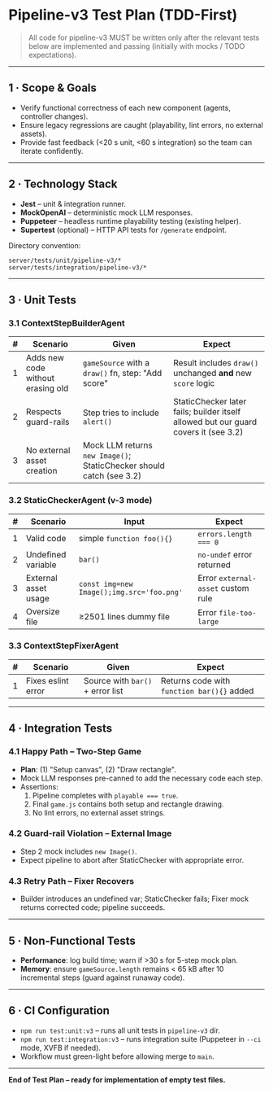 # Pipeline-v3 Test Plan (TDD-First)

> All code for pipeline-v3 MUST be written only after the relevant tests below are implemented and passing (initially with mocks / TODO expectations).

---

## 1 · Scope & Goals
* Verify functional correctness of each new component (agents, controller changes).
* Ensure legacy regressions are caught (playability, lint errors, no external assets).
* Provide fast feedback (<20 s unit, <60 s integration) so the team can iterate confidently.

---

## 2 · Technology Stack
* **Jest** – unit & integration runner.
* **MockOpenAI** – deterministic mock LLM responses.
* **Puppeteer** – headless runtime playability testing (existing helper).
* **Supertest** (optional) – HTTP API tests for `/generate` endpoint.

Directory convention:
```
server/tests/unit/pipeline-v3/*
server/tests/integration/pipeline-v3/*
```

---

## 3 · Unit Tests
### 3.1 ContextStepBuilderAgent
| # | Scenario | Given | Expect |
|---|-----------|-------|--------|
| 1 | Adds new code without erasing old | `gameSource` with a `draw()` fn, step: "Add score" | Result includes `draw()` unchanged **and** new `score` logic |
| 2 | Respects guard-rails | Step tries to include `alert()` | StaticChecker later fails; builder itself allowed but our guard covers it (see 3.2) |
| 3 | No external asset creation | Mock LLM returns `new Image()`; StaticChecker should catch (see 3.2) |

### 3.2 StaticCheckerAgent (v-3 mode)
| # | Scenario | Input | Expect |
|---|----------|-------|--------|
| 1 | Valid code | simple `function foo(){}` | `errors.length === 0` |
| 2 | Undefined variable | `bar()` | `no-undef` error returned |
| 3 | External asset usage | `const img=new Image();img.src='foo.png'` | Error `external-asset` custom rule |
| 4 | Oversize file | ≥2501 lines dummy file | Error `file-too-large` |

### 3.3 ContextStepFixerAgent
| # | Scenario | Given | Expect |
|---|-----------|-------|--------|
| 1 | Fixes eslint error | Source with `bar()` + error list | Returns code with `function bar(){}` added |

---

## 4 · Integration Tests
### 4.1 Happy Path – Two-Step Game
* **Plan**: (1) "Setup canvas", (2) "Draw rectangle".
* Mock LLM responses pre-canned to add the necessary code each step.
* Assertions:
  1. Pipeline completes with `playable === true`.
  2. Final `game.js` contains both setup and rectangle drawing.
  3. No lint errors, no external asset strings.

### 4.2 Guard-rail Violation – External Image
* Step 2 mock includes `new Image()`.
* Expect pipeline to abort after StaticChecker with appropriate error.

### 4.3 Retry Path – Fixer Recovers
* Builder introduces an undefined var; StaticChecker fails; Fixer mock returns corrected code; pipeline succeeds.

---

## 5 · Non-Functional Tests
* **Performance**: log build time; warn if >30 s for 5-step mock plan.
* **Memory**: ensure `gameSource.length` remains < 65 kB after 10 incremental steps (guard against runaway code).

---

## 6 · CI Configuration
* `npm run test:unit:v3` – runs all unit tests in `pipeline-v3` dir.
* `npm run test:integration:v3` – runs integration suite (Puppeteer in `--ci` mode, XVFB if needed).
* Workflow must green-light before allowing merge to `main`.

---

**End of Test Plan – ready for implementation of empty test files.**
